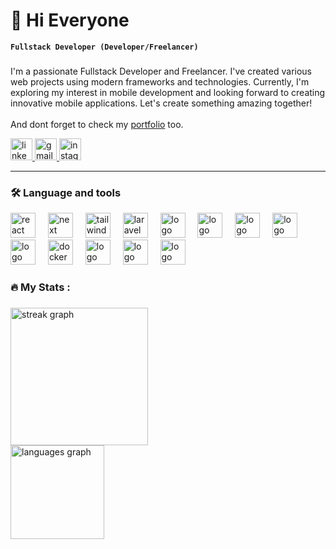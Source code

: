 # 👋 Hi Everyone

**`Fullstack Developer (Developer/Freelancer)`**
###
I'm a passionate Fullstack Developer and Freelancer. I've created various web projects using modern frameworks and technologies. Currently, I'm exploring my interest in mobile development and looking forward to creating innovative mobile applications. Let's create something amazing together!
<br />
<br />
And dont forget to check my <a href="https://bimapn.vercel.app">portfolio</a> too.

<div align="left">
  <a href="https://www.linkedin.com/in/bimapn12/">
    <img src="https://img.shields.io/static/v1?message=LinkedIn&logo=linkedin&label=&color=0077B5&logoColor=white&labelColor=&style=for-the-badge" height="35" alt="linkedin logo"  />
  </a>
  <a href="mailto:bimaptr12@gmail.com?subject=Hi%20Bima,%20I'd%20like%20to%20hire%20you">
    <img src="https://img.shields.io/static/v1?message=Gmail&logo=gmail&label=&color=D14836&logoColor=white&labelColor=&style=for-the-badge" height="35" alt="gmail logo"  />
  </a>
  <a href="https://www.instagram.com/bimapn000">
    <img src="https://img.shields.io/static/v1?message=Instagram&logo=instagram&label=&color=E4405F&logoColor=white&labelColor=&style=for-the-badge" height="35" alt="instagram logo"  />
  </a>
</div>

---

### 🛠 Language and tools

<div align="left">
  <img src="https://cdn.jsdelivr.net/gh/devicons/devicon@latest/icons/react/react-original.svg" height="40" alt="react logo" />
  <img width="12" />
  
  <img src="https://cdn.jsdelivr.net/gh/devicons/devicon@latest/icons/nextjs/nextjs-original.svg" height="40" alt="next logo" />
  <img width="12" />     
  
  <img src="https://cdn.jsdelivr.net/gh/devicons/devicon@latest/icons/tailwindcss/tailwindcss-original.svg" height="40" alt="tailwind logo"  />
      <img width="12" />      
  <img src="https://cdn.jsdelivr.net/gh/devicons/devicon@latest/icons/laravel/laravel-original.svg"  height="40" alt="laravel logo" />
 <img width="12" /> 
 
<img src="https://cdn.jsdelivr.net/gh/devicons/devicon@latest/icons/nodejs/nodejs-original-wordmark.svg" height="40" alt="logo" />
      <img width="12" />      
  <img src="https://cdn.jsdelivr.net/gh/devicons/devicon@latest/icons/express/express-original-wordmark.svg" height="40" alt="logo" />
       <img width="12" />               
  <img src="https://cdn.jsdelivr.net/gh/devicons/devicon@latest/icons/mongodb/mongodb-original.svg" height="40" alt="logo" />
        <img width="12" />    
  <img src="https://cdn.jsdelivr.net/gh/devicons/devicon@latest/icons/mysql/mysql-original-wordmark.svg" height="40" alt="logo" />
        <img width="12" />    
  <img src="https://cdn.jsdelivr.net/gh/devicons/devicon@latest/icons/redis/redis-original.svg" height="40" alt="logo" />
        <img width="12" />    
  <img src="https://cdn.jsdelivr.net/gh/devicons/devicon/icons/docker/docker-plain-wordmark.svg" height="40" alt="docker logo"  />
   <img width="12" /> 
  <img src="https://cdn.jsdelivr.net/gh/devicons/devicon@latest/icons/git/git-original.svg" height="40" alt="logo" />
  <img width="12" /> 
  <img src="https://cdn.jsdelivr.net/gh/devicons/devicon@latest/icons/typescript/typescript-original.svg" height="40" alt="logo" />
          
   <img width="12" /> 
  <img src="https://cdn.jsdelivr.net/gh/devicons/devicon@latest/icons/archlinux/archlinux-original.svg" height="40" alt="logo" />
          
          
</div>

###

<h3 align="left">🔥   My Stats :</h3>

###

<div align="left">
  <img src="https://streak-stats.demolab.com?user=BimaPn&locale=en&mode=daily&theme=dark&hide_border=false&border_radius=5&order=3" height="220" alt="streak graph"  />
  
</div>
<div align="left"> 
 <img src="https://github-readme-stats.vercel.app/api/top-langs?username=BimaPn&locale=en&hide_title=false&layout=compact&card_width=320&langs_count=5&theme=dracula&hide_border=false&order=2" height="150" alt="languages graph"  />
</div>

